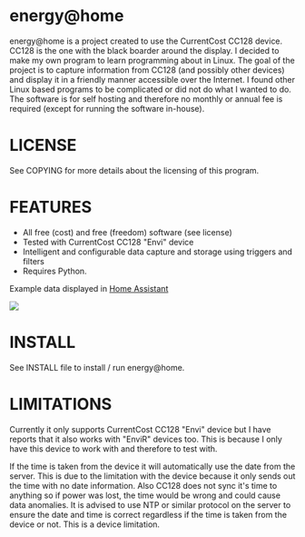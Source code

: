 energy@home
============

energy@home is a project created to use the CurrentCost CC128 device. CC128 is
the one with the black boarder around the display. I decided to make my own
program to learn programming about in Linux. The goal of the project is to
capture information from CC128 (and possibly other devices) and display it in
a friendly manner accessible over the Internet. I found other Linux based
programs to be complicated or did not do what I wanted to do. The software is
for self hosting and therefore no monthly or annual fee is required (except
for running the software in-house).

# LICENSE

See COPYING for more details about the licensing of this program.

# FEATURES

  * All free (cost) and free (freedom) software (see license) 
  * Tested with CurrentCost CC128 "Envi" device 
  * Intelligent and configurable data capture and storage using triggers and filters 
  * Requires Python.

Example data displayed in [Home Assistant](https://www.home-assistant.io/)

[<img src="https://pbs.twimg.com/tweet_video_thumb/E8gLks2WYAMTOFf.jpg">](https://video.twimg.com/tweet_video/E8gLks2WYAMTOFf.mp4 "Energy usage in home assistant")

# INSTALL

See INSTALL file to install / run energy@home.

# LIMITATIONS

Currently it only supports CurrentCost CC128 "Envi" device but I have reports
that it also works with "EnviR" devices too. This is because I only have this
device to work with and therefore to test with.

If the time is taken from the device it will automatically use the date from
the server. This is due to the limitation with the device because it only
sends out the time with no date information. Also CC128 does not sync it's
time to anything so if power was lost, the time would be wrong and could cause
data anomalies. It is advised to use NTP or similar protocol on the server to
ensure the date and time is correct regardless if the time is taken from the
device or not. This is a device limitation.
